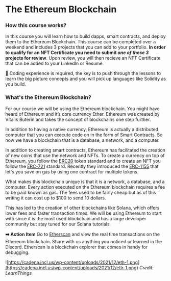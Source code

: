 # The Ethereum Blockchain

### How this course works?

In this course you will learn how to build dapps, smart contracts, and deploy them to the Ethereum Blockchain. This course can be completed over a weekend and includes 3 projects that you can add to your portfolio. **In order to qualify for an NFT Certificate you need to submit *one of these 3* projects for review**. Upon review, you will then recieve an NFT Certificate that can be added to your LinkedIn or Resume. 

🔑 Coding experience is required, the key is to push through the lessons to learn the big picture concepts and you will pick up languages like Solidity as you build.

### What's the Ethereum Blockchain? 

For our course we will be using the Ethereum blockchain. You might have heard of Ethereum and it’s core currency Ether. Ethereum was created by Vitalik Buterin and takes the concept of blockchains one step further. 

In addition to having a native currency, Ethereum is actually a distributed computer that you can execute code on in the form of Smart Contracts. So now we have a blockchain that is a database, a network, and a computer. 

In addition to creating smart contracts, Ethereum has facilitated the creation of new coins that use the network and NFTs. To create a currency on top of Ethereum, you follow the [ERC20](https://ethereum.org/en/developers/docs/standards/tokens/erc-20/) token standard and to create an NFT you follow the [ERC-721](https://ethereum.org/en/developers/docs/standards/tokens/erc-721) standard. Recently they introduced the [ERC-1155](https://eips.ethereum.org/EIPS/eip-1155) that let's you save on gas by using one contract for multiple tokens.

What makes this blockchain unique is that it is a network, a database, and a computer. Every action executed on the Ethereum blockchain requires a fee to be paid known as gas. The fees used to be fairly cheap but as of this writing it can cost up to $100 to send 10 dollars. 

This has led to the creation of other blockchains like Solana, which offers lower fees and faster transaction times. We will be using Ethereum to start with since it is the most used blockchain and has a large developer community but stay tuned for our Solana tutorials. 

**➡️ Action Item** Go to [Etherscan](https://etherscan.io) and view the real time transactions on the Ethereum blockchain. Share with us anything you noticed or learned in the Discord. Etherscan is a blockchain explorer that comes in handy for debugging. 

![https://cadena.incl.us/wp-content/uploads/2021/12/eth-1.png](https://cadena.incl.us/wp-content/uploads/2021/12/eth-1.png)
*Credit: LearnThings*
